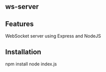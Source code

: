 ## ws-server

## Features
WebSocket server using Express and NodeJS 

## Installation
npm install
node index.js



 
